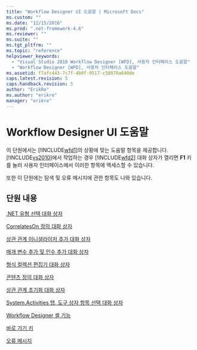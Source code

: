 ```yaml
---
title: "Workflow Designer UI 도움말 | Microsoft Docs"
ms.custom: ""
ms.date: "12/15/2016"
ms.prod: ".net-framework-4.6"
ms.reviewer: ""
ms.suite: ""
ms.tgt_pltfrm: ""
ms.topic: "reference"
helpviewer_keywords: 
  - "Visual Studio 2010 Workflow Designer [WFD], 사용자 인터페이스 도움말"
  - "Workflow Designer [WFD], 사용자 인터페이스 도움말"
ms.assetid: f7afc443-7c7f-4b0f-9517-c58070a640de
caps.latest.revision: 5
caps.handback.revision: 5
author: "ErikRe"
ms.author: "erikre"
manager: "erikre"
---
```

# Workflow Designer UI 도움말
이 단원에서는 [!INCLUDE[wfd1](../workflow-designer/includes/wfd1_md.md)]의 상황에 맞는 도움말 항목을 제공합니다.[!INCLUDE[vs2010](../modeling/includes/vs2010_md.md)]에서 작업하는 경우 [!INCLUDE[wfd2](../workflow-designer/includes/wfd2_md.md)] 대화 상자가 열리면 **F1** 키를 눌러 사용자 인터페이스에서 이러한 항목에 액세스할 수 있습니다.  
  
 또한 이 단원에는 탐색 및 오류 메시지에 관한 항목도 나와 있습니다.  
  
## 단원 내용  
 [.NET 유형 선택 대화 상자](../workflow-designer/browse-and-select-a-dotnet-type-dialog-box.md)  
  
 [CorrelatesOn 정의 대화 상자](../workflow-designer/correlateson-definition-dialog-box.md)  
  
 [상관 관계 이니셜라이저 추가 대화 상자](../workflow-designer/add-correlationinitializers-dialog-box.md)  
  
 [매개 변수 추가 및 인수 추가 대화 상자](../workflow-designer/add-parameters-and-add-arguments-dialog-boxes.md)  
  
 [형식 컬렉션 편집기 대화 상자](../workflow-designer/type-collection-editor-dialog-box.md)  
  
 [콘텐츠 정의 대화 상자](../workflow-designer/content-definition-dialog-box.md)  
  
 [상관 관계 초기화 대화 상자](../workflow-designer/initialize-correlation-dialog-box.md)  
  
 [System.Activities 탭, 도구 상자 항목 선택 대화 상자](../workflow-designer/system-activities-tab-choose-toolbox-items-dialog-box.md)  
  
 [Workflow Designer 셸 기능](../workflow-designer/workflow-designer-shell-features.md)  
  
 [바로 가기 키](../workflow-designer/keyboard-shortcuts-in-the-workflow-designer.md)  
  
 [오류 메시지](../workflow-designer/error-messages-in-workflow-designer.md)